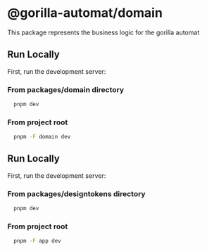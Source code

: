 # @gorilla-automat/domain

This package represents the business logic for the gorilla automat

## Run Locally

First, run the development server:

### From packages/domain directory

```bash
  pnpm dev
```

### From project root

```bash
  pnpm -F domain dev
```

## Run Locally

First, run the development server:

### From packages/designtokens directory

```bash
  pnpm dev
```

### From project root

```bash
  pnpm -F app dev
```
